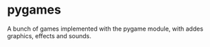 # pygames

A bunch of games implemented with the pygame module, with addes graphics, effects and sounds.
